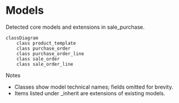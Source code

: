 # Models

Detected core models and extensions in sale_purchase.

```mermaid
classDiagram
    class product_template
    class purchase_order
    class purchase_order_line
    class sale_order
    class sale_order_line
```

Notes
- Classes show model technical names; fields omitted for brevity.
- Items listed under _inherit are extensions of existing models.
